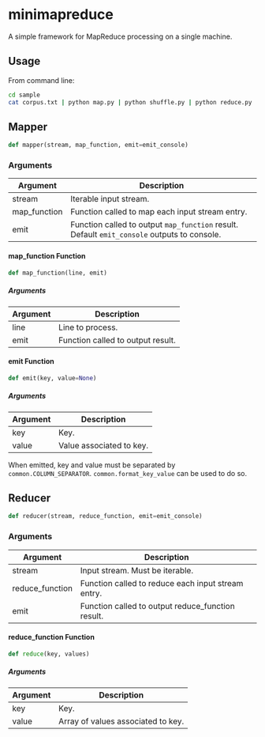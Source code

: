 # minimapreduce

A simple framework for MapReduce processing on a single machine.

## Usage

From command line:

```bash
cd sample
cat corpus.txt | python map.py | python shuffle.py | python reduce.py
```

## Mapper

```python
def mapper(stream, map_function, emit=emit_console)
```

### Arguments

| Argument | Description |
|---|---|
| stream | Iterable input stream. |
| map_function | Function called to map each input stream entry. |
| emit | Function called to output `map_function` result. Default `emit_console` outputs to console. |

#### map_function Function

```python
def map_function(line, emit)
```

##### Arguments

| Argument | Description |
|---|---|
| line | Line to process. |
| emit | Function called to output result. |

#### emit Function

```python
def emit(key, value=None)
```

##### Arguments

| Argument | Description |
|---|---|
| key | Key. |
| value | Value associated to key. |

When emitted, key and value must be separated by `common.COLUMN_SEPARATOR`. `common.format_key_value` can be used to do so.

## Reducer

```python
def reducer(stream, reduce_function, emit=emit_console)
```

### Arguments

| Argument | Description |
|---|---|
| stream | Input stream. Must be iterable. |
| reduce_function | Function called to reduce each input stream entry. |
| emit | Function called to output reduce_function result. |

#### reduce_function Function

```python
def reduce(key, values)
```

##### Arguments

| Argument | Description |
|---|---|
| key | Key. |
| value | Array of values associated to key. |

